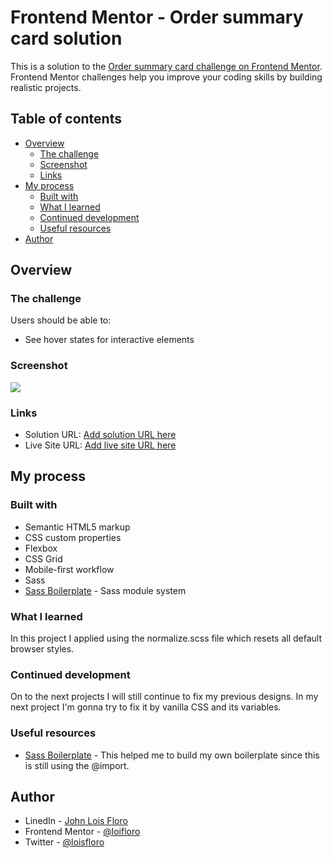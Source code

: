 # Frontend Mentor - Order summary card solution

This is a solution to the [Order summary card challenge on Frontend Mentor](https://www.frontendmentor.io/challenges/order-summary-component-QlPmajDUj). Frontend Mentor challenges help you improve your coding skills by building realistic projects. 

## Table of contents

- [Overview](#overview)
  - [The challenge](#the-challenge)
  - [Screenshot](#screenshot)
  - [Links](#links)
- [My process](#my-process)
  - [Built with](#built-with)
  - [What I learned](#what-i-learned)
  - [Continued development](#continued-development)
  - [Useful resources](#useful-resources)
- [Author](#author)

## Overview

### The challenge

Users should be able to:

- See hover states for interactive elements

### Screenshot

![](./screenshot.jpg)


### Links

- Solution URL: [Add solution URL here](https://your-solution-url.com)
- Live Site URL: [Add live site URL here](https://your-live-site-url.com)

## My process

### Built with

- Semantic HTML5 markup
- CSS custom properties
- Flexbox
- CSS Grid
- Mobile-first workflow
- Sass
- [Sass Boilerplate](https://github.com/KittyGiraudel/sass-boilerplate) - Sass module system



### What I learned

In this project I applied using the normalize.scss file which resets all default browser styles. 



### Continued development

On to the next projects I will still continue to fix my previous designs. In my next project I'm gonna try to fix it by vanilla CSS and its variables. 


### Useful resources

- [Sass Boilerplate](https://github.com/KittyGiraudel/sass-boilerplate) - This helped me to build my own boilerplate since this is still using the @import.

## Author

- LinedIn - [John Lois Floro](https://www.linkedin.com/in/jlfloro/)
- Frontend Mentor - [@loifloro](https://www.frontendmentor.io/profile/loifloro)
- Twitter - [@loisfloro](https://www.twitter.com/@loisfloro)



